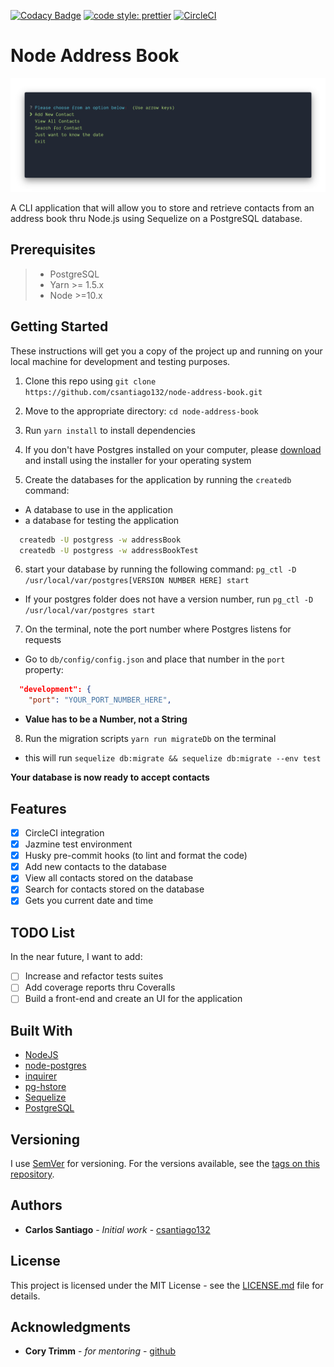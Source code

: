 [![Codacy Badge](https://api.codacy.com/project/badge/Grade/7afd2cdf1338428d9da297b38918d683)](https://app.codacy.com/app/csantiago132/node-address-book?utm_source=github.com&utm_medium=referral&utm_content=csantiago132/node-address-book&utm_campaign=Badge_Grade_Dashboard)
[![code style: prettier](https://img.shields.io/badge/code_style-prettier-ff69b4.svg?style=flat-square)](https://github.com/prettier/prettier)
[![CircleCI](https://circleci.com/gh/csantiago132/node-address-book.svg?style=svg)](https://circleci.com/gh/csantiago132/node-address-book)

# Node Address Book

<p align="center"><img src="https://raw.githubusercontent.com/csantiago132/node-address-book/develop/preview.png" alt="node-address-book preview"/></p>

A CLI application that will allow you to store and retrieve contacts from an
address book thru Node.js using Sequelize on a PostgreSQL database.

## Prerequisites

> - PostgreSQL
> - Yarn >= 1.5.x
> - Node >=10.x

## Getting Started

These instructions will get you a copy of the project up and running on your
local machine for development and testing purposes.

1. Clone this repo using
   `git clone https://github.com/csantiago132/node-address-book.git`

2. Move to the appropriate directory: `cd node-address-book`

3. Run `yarn install` to install dependencies

4. If you don't have Postgres installed on your computer, please
   [download](https://www.openscg.com/bigsql/postgresql/installers.jsp/) and
   install using the installer for your operating system

5. Create the databases for the application by running the `createdb` command:

- A database to use in the application
- a database for testing the application

```bash
  createdb -U postgress -w addressBook
  createdb -U postgress -w addressBookTest
```

6. start your database by running the following command:
   `pg_ctl -D /usr/local/var/postgres[VERSION NUMBER HERE] start`

- If your postgres folder does not have a version number, run
  `pg_ctl -D /usr/local/var/postgres start`

7. On the terminal, note the port number where Postgres listens for requests

- Go to `db/config/config.json` and place that number in the `port` property:

```json
  "development": {
    "port": "YOUR_PORT_NUMBER_HERE",
```

- **Value has to be a Number, not a String**

8. Run the migration scripts `yarn run migrateDb` on the terminal

- this will run `sequelize db:migrate && sequelize db:migrate --env test`

**Your database is now ready to accept contacts**

## Features

- [x] CircleCI integration
- [x] Jazmine test environment
- [x] Husky pre-commit hooks (to lint and format the code)
- [x] Add new contacts to the database
- [x] View all contacts stored on the database
- [x] Search for contacts stored on the database
- [x] Gets you current date and time

## TODO List

In the near future, I want to add:

- [ ] Increase and refactor tests suites
- [ ] Add coverage reports thru Coveralls
- [ ] Build a front-end and create an UI for the application

## Built With

- [NodeJS](https://github.com/nodejs/node)
- [node-postgres](https://github.com/brianc/node-postgres)
- [inquirer](https://github.com/SBoudrias/Inquirer.js/)
- [pg-hstore](https://github.com/scarney81/pg-hstore)
- [Sequelize](https://github.com/sequelize/sequelize#readme)
- [PostgreSQL](https://www.openscg.com/bigsql/postgresql/installers.jsp/)

## Versioning

I use [SemVer](http://semver.org/) for versioning. For the versions available,
see the
[tags on this repository](https://github.com/csantiago132/node-address-book/releases).

## Authors

- **Carlos Santiago** - _Initial work_ -
  [csantiago132](https://github.com/csantiago132)

## License

This project is licensed under the MIT License - see the
[LICENSE.md](LICENSE.md) file for details.

## Acknowledgments

- **Cory Trimm** - _for mentoring_ - [github](https://github.com/ctrimm)
